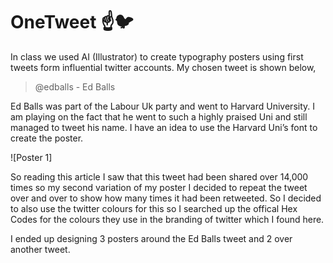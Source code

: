 # OneTweet :point_up::bird:

In class we used AI (Illustrator) to create typography posters using first tweets form influential twitter accounts. My chosen tweet is shown below,

> @edballs - Ed Balls

Ed Balls was part of the Labour Uk party and went to Harvard University. I am playing on the fact that he went to such a highly praised Uni and still managed to tweet his name. I have an idea to use the Harvard Uni’s font to create the poster.

![Poster 1] 

So reading this article I saw that this tweet had been shared over 14,000 times so my second variation of my poster I decided to repeat the tweet over and over to show how many times it had been retweeted. So I decided to also use the twitter colours for this so I searched up the offical Hex Codes for the colours they use in the branding of twitter which I found here.

I ended up designing 3 posters around the Ed Balls tweet and 2 over another tweet.
